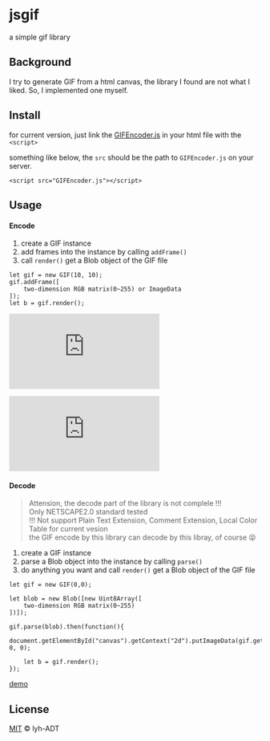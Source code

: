 # jsgif
a simple gif library

## Background
I try to generate GIF from a html canvas, the library I found are not what I liked. So, I implemented one myself.

## Install
for current version, just link the [GIFEncoder.js](https://github.com/lyh-ADT/jsgif/blob/master/GIFEncoder.js) in your html file with the `<script>`


something like below, the `src` should be the path to `GIFEncoder.js` on your server.
```
<script src="GIFEncoder.js"></script>
```

## Usage
#### Encode
1. create a GIF instance
2. add frames into the instance by calling `addFrame()`
3. call `render()` get a Blob object of the GIF file
```
let gif = new GIF(10, 10);
gif.addFrame([
    two-dimension RGB matrix(0~255) or ImageData
]);
let b = gif.render();
```
![demo with two-dimension RGB matrix(0~255)](https://github.com/lyh-ADT/jsgif/blob/master/testings/GIF.html)

![demo with ImageData](https://github.com/lyh-ADT/jsgif/blob/master/testings/GIF-data-sub-block.html)

#### Decode
> Attension, the decode part of the library is not complele !!!  
> Only NETSCAPE2.0 standard tested  
> !!! Not support Plain Text Extension, Comment Extension, Local Color Table for current vesion  
> the GIF encode by this library can decode by this libray, of course 😝
1. create a GIF instance
2. parse a Blob object into the instance by calling `parse()`
3. do anything you want and call `render()` get a Blob object of the GIF file
```
let gif = new GIF(0,0);

let blob = new Blob([new Uint8Array([
    two-dimension RGB matrix(0~255)
])]);

gif.parse(blob).then(function(){
    document.getElementById("canvas").getContext("2d").putImageData(gif.getImageDataFrameAt(0), 0, 0);

    let b = gif.render();
});
```
[demo](https://github.com/lyh-ADT/jsgif/blob/master/testings/parse.html)

## License
[MIT](LICENSE) © lyh-ADT